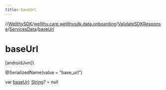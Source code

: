 ```yaml
---
title: baseUrl
---
```

//[WellthySDK](../../../../index.html)/[wellthy.care.wellthysdk.data.onboarding](../../index.html)/[ValidateSDKResponse](../index.html)/[ServicesData](index.html)/[baseUrl](base-url.html)



# baseUrl



[androidJvm]\




@SerializedName(value = "base_url")



var [baseUrl](base-url.html): [String](https://kotlinlang.org/api/latest/jvm/stdlib/kotlin/-string/index.html)? = null




